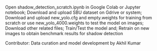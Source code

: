 Open shadow_detection_scratch.ipynb in Google Colab or Jupyter notebook; Download and upload SBU dataset on Gdrive or system; Download and upload new_yolo.cfg and empty.weights for training from scratch or use new_yolo_4000.weights to test the model on images; Download other related files; Train/Test the model and; Retrain on new images to obtain benchmark results for shadow detection

Contributor: Data curation and model development by Akhil Kumar
